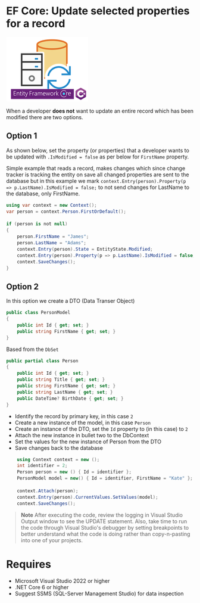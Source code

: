 ﻿# EF Core: Update selected properties for a record

![Data Updates](assets/DataUpdates.png)

When a developer **does not** want to update an entire record which has been modified there are two options.

## Option 1

As shown below, set the property (or properties) that a developer wants to be updated with `.IsModified = false` as per below for `FirstName` property.

Simple example that reads a record, makes changes which since change tracker is tracking the entity on save all changed properties are sent to the database but in this example we mark `context.Entry(person).Property(p => p.LastName).IsModified = false;` to not send changes for LastName to the database, only FirstName.


```csharp
using var context = new Context();
var person = context.Person.FirstOrDefault();

if (person is not null)
{
    person.FirstName = "James";
    person.LastName = "Adams";
    context.Entry(person).State = EntityState.Modified;
    context.Entry(person).Property(p => p.LastName).IsModified = false;
    context.SaveChanges();
}
```

## Option 2

In this option we create a DTO (Data Transer Object)

```csharp
public class PersonModel
{
    public int Id { get; set; }
    public string FirstName { get; set; }
}
```

Based from the `DbSet`

```csharp
public partial class Person
{
    public int Id { get; set; }
    public string Title { get; set; }
    public string FirstName { get; set; }
    public string LastName { get; set; }
    public DateTime? BirthDate { get; set; }
}
```

- Identify the record by primary key, in this case `2`
- Create a new instance of the model, in this case `Person`
- Create an instance of the DTO, set the `Id` property to (in this case) to `2`
- Attach the new instance in bullet two to the DbContext
- Set the values for the new instance of Person from the DTO
- Save changes back to the database

```csharp
    using Context context = new ();
    int identifier = 2;
    Person person = new () { Id = identifier };
    PersonModel model = new() { Id = identifier, FirstName = "Kate" };

    context.Attach(person);
    context.Entry(person).CurrentValues.SetValues(model);
    context.SaveChanges();
```


> **Note**
> After executing the code, review the logging in Visual Studio Output window to see the UPDATE statement. Also, take time to run the code through Visual Studio's debugger by setting breakpoints to better understand what the code is doing rather than copy-n-pasting into one of your projects.

# Requires

- Microsoft Visual Studio 2022 or higher
- .NET Core 6 or higher
- Suggest SSMS (SQL-Server Management Studio) for data inspection